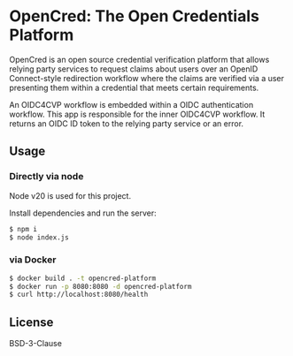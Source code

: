 # OpenCred: The Open Credentials Platform

OpenCred is an open source credential verification platform that allows relying party 
services to request claims about users over an OpenID Connect-style redirection
workflow where the claims are verified via a user presenting them within a 
credential that meets certain requirements.

An OIDC4CVP workflow is embedded within a OIDC authentication workflow. This app
is responsible for the inner OIDC4CVP workflow. It returns an OIDC ID token to
the relying party service or an error.


## Usage

### Directly via node

Node v20 is used for this project.

Install dependencies and run the server:

```sh
$ npm i
$ node index.js
```

### via Docker

```sh
$ docker build . -t opencred-platform
$ docker run -p 8080:8080 -d opencred-platform
$ curl http://localhost:8080/health
```

## License

BSD-3-Clause
